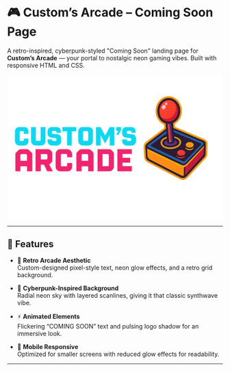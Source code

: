# 🎮 Custom’s Arcade – Coming Soon Page

A retro-inspired, cyberpunk-styled "Coming Soon" landing page for **Custom’s Arcade** — your portal to nostalgic neon gaming vibes. Built with responsive HTML and CSS.

![Custom's Arcade Logo](logo.png)

---

## 🧠 Features

- 🔮 **Retro Arcade Aesthetic**  
  Custom-designed pixel-style text, neon glow effects, and a retro grid background.

- 🌆 **Cyberpunk-Inspired Background**  
  Radial neon sky with layered scanlines, giving it that classic synthwave vibe.

- ⚡ **Animated Elements**  
  Flickering “COMING SOON” text and pulsing logo shadow for an immersive look.

- 📱 **Mobile Responsive**  
  Optimized for smaller screens with reduced glow effects for readability.

---
